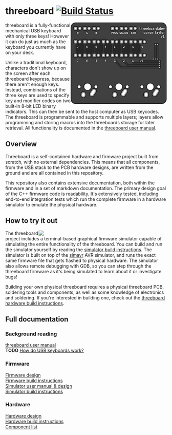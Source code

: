 # threeboard [![Build Status](https://travis-ci.com/taylorconor/threeboard.svg?token=2Am1JHeqFB3E9FdETW4w&branch=master)](https://travis-ci.com/taylorconor/threeboard)

<img src="documentation/images/top.png" align="right"/>

threeboard is a fully-functional mechanical USB keyboard with only three keys! However it can do just as much as the keyboard you currently have on your desk.

Unlike a traditional keyboard, characters don't show up on the screen after each threeboard keypress, because there aren't enough keys. Instead, combinations of the three keys are used to specify key and modifier codes on two built-in 8-bit LED binary indicators. This can then be sent to the host computer as USB keycodes. The threeboard is programmable and supports multiple layers; layers allow programming and storing macros into the threeboards storage for later retrieval. All functionality is documented in the [threeboard user manual](documentation/threeboard/threeboard_user_manual.md).

## Overview

Threeboard is a self-contained hardware and firmware project built from scratch, with no external dependencies. This means that all components, from the USB stack to the PCB hardware designs, are written from the ground and are all contained in this repository.

This repository also contains extensive documentation, both within the firmware and in a set of markdown documentation. The primary design goal of the C++ firmware code is readability. It's extensively tested, including end-to-end integration tests which run the complete firmware in a hardware simulator to emulate the physical hardware.

## How to try it out

<img src="documentation/images/simulator.mp4" align="right" width="400" />

The threeboard project includes a terminal-based graphical firmware simulator capable of simulating the entire functionality of the threeboard. You can build and run the simulator yourself by reading the [simulator build instructions](documentation/threeboard/simulator_build_instructions.md). The simulator is built on top of the [simavr](https://github.com/buserror/simavr) AVR simulator, and runs the exact same firmware file that gets flashed to physical hardware. The simulator also allows remote debugging with GDB, so you can step through the threeboard firmware as it's being simulated to learn about it or investigate bugs!

Building your own physical threeboard requires a physical threeboard PCB, soldering tools and components, as well as some knowledge of electronics and soldering. If you're interested in building one, check out the [threeboard hardware build instructions](documentation/threeboard/hardware_build_instructions.md).

## Full documentation
<!-- TODO: add links to relevant documentation. -->
### Background reading 
[threeboard user manual](documentation/threeboard/threeboard_user_manual.md)  
**TODO** [How do USB keyboards work?](documentation/threeboard/how_usb_keyboards_work.md) 

### Firmware
[Firmware design](documentation/threeboard/firmware_design.md)  
[Firmware build instructions](documentation/threeboard/firmware_build_instructions.md)  
[Simulator user manual & design](documentation/threeboard/simulator_manual_and_design.md)  
[Simulator build instructions](documentation/threeboard/simulator_build_instructions.md)  

### Hardware
[Hardware design](documentation/threeboard/hardware_design.md)  
[Hardware build instructions](documentation/threeboard/hardware_build_instructions.md)  
[Component list](documentation/threeboard/component_list.md)
